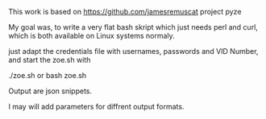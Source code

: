 This work is based on https://github.com/jamesremuscat project pyze

My goal was, to write a very flat bash skript which just needs perl and curl, which is both available on Linux systems normaly.

just adapt the credentials file with usernames, passwords and VID Number, and start the zoe.sh with

./zoe.sh 
  or
bash zoe.sh

Output are json snippets.

I may will add parameters for diffrent output formats.  
